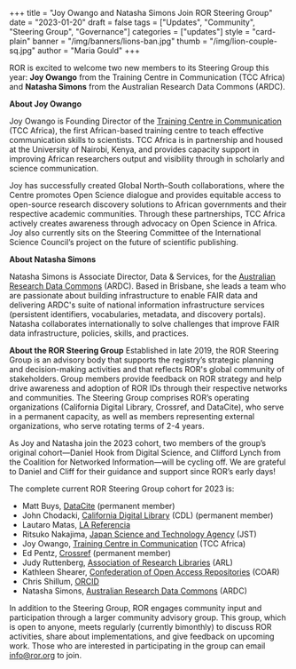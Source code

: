 +++
title = "Joy Owango and Natasha Simons Join ROR Steering Group"
date = "2023-01-20"
draft = false
tags = ["Updates", "Community", "Steering Group", "Governance"]
categories = ["updates"]
style = "card-plain"
banner = "/img/banners/lions-ban.jpg"
thumb = "/img/lion-couple-sq.jpg"
author = "Maria Gould"
+++

ROR is excited to welcome two new members to its Steering Group this year: **Joy Owango** from the Training Centre in Communication (TCC Africa) and **Natasha Simons** from the Australian Research Data Commons (ARDC). 

**About Joy Owango** 

Joy Owango is Founding Director of the [Training Centre in Communication](https://www.tcc-africa.org/) (TCC Africa), the first African-based training centre to teach effective communication skills to scientists. TCC Africa is in partnership and housed at the University of Nairobi, Kenya, and provides capacity support in improving African researchers output and visibility through in scholarly and science communication.

Joy has successfully created  Global North–South collaborations, where the Centre promotes Open Science dialogue and provides equitable access to open-source research discovery solutions to African governments and their respective academic communities. Through these partnerships, TCC Africa actively creates awareness through advocacy on Open Science in Africa. Joy also currently sits on the Steering Committee of the International Science Council’s project on the future of scientific publishing.

**About Natasha Simons**

Natasha Simons is Associate Director, Data & Services, for the [Australian Research Data Commons](https://ardc.edu.au/) (ARDC). Based in Brisbane, she leads a team who are passionate about building infrastructure to enable FAIR data and delivering ARDC's suite of national information infrastructure services (persistent identifiers, vocabularies, metadata, and discovery portals). Natasha collaborates internationally to solve challenges that improve FAIR data infrastructure, policies, skills, and practices. 

**About the ROR Steering Group**
Established in late 2019, the ROR Steering Group is an advisory body that supports the registry’s strategic planning and decision-making activities and that reflects ROR's global community of stakeholders. Group members provide feedback on ROR strategy and help drive awareness and adoption of ROR IDs through their respective networks and communities. The Steering Group comprises ROR’s operating organizations (California Digital Library, Crossref, and DataCite), who serve in a permanent capacity, as well as members representing external organizations, who serve rotating terms of 2-4 years. 

As Joy and Natasha join the 2023 cohort, two members of the group’s original cohort—Daniel Hook from Digital Science, and Clifford Lynch from the Coalition for Networked Information—will be cycling off. We are grateful to Daniel and Cliff for their guidance and support since ROR’s early days! 

The complete current ROR Steering Group cohort for 2023 is:

- Matt Buys, [DataCite](https://datacite.org/) (permanent member)
- John Chodacki, [California Digital Library](https://cdlib.org/) (CDL) (permanent member)
- Lautaro Matas, [LA Referencia](https://www.lareferencia.info/)
- Ritsuko Nakajima, [Japan Science and Technology Agency](https://www.jst.go.jp/) (JST)
- Joy Owango, [Training Centre in Communication](https://www.tcc-africa.org/) (TCC Africa)
- Ed Pentz, [Crossref](https://crossref.org) (permanent member)
- Judy Ruttenberg, [Association of Research Libraries](https://www.arl.org/) (ARL)
- Kathleen Shearer, [Confederation of Open Access Repositories](https://www.coar-repositories.org/) (COAR)
- Chris Shillum, [ORCID](https://orcid.org/)
- Natasha Simons, [Australian Research Data Commons](https://ardc.edu.au/) (ARDC)

In addition to the Steering Group, ROR engages community input and participation through a larger community advisory group. This group, which is open to anyone, meets regularly (currently bimonthly) to discuss ROR activities, share about implementations, and give feedback on upcoming work. Those who are interested in participating in the group can email info@ror.org to join. 